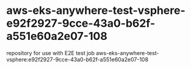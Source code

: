 # aws-eks-anywhere-test-vsphere-e92f2927-9cce-43a0-b62f-a551e60a2e07-108
repository for use with E2E test job aws-eks-anywhere-test-vsphere:e92f2927-9cce-43a0-b62f-a551e60a2e07-108
